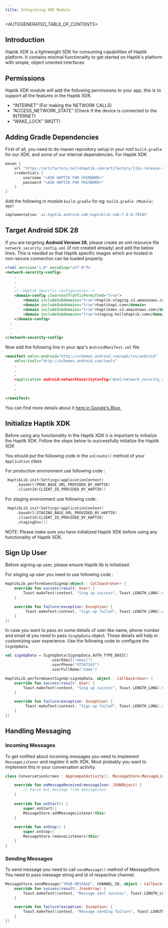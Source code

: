 ```yaml
---
title: Integrating XDK Module
---
```


<AUTOGENERATED_TABLE_OF_CONTENTS>

## Introduction

Haptik XDK is a lightweight SDK for consuming capabilities of Haptik platform. It contains minimal functionality to get started on Haptik's platform with simple, object oriented interfaces

## Permissions

Haptik XDK module will add the following permissions to your app, this is to support all the features in the Haptik XDK.

- “INTERNET” (For making the NETWORK CALLS)
- “ACCESS_NETWORK_STATE” (Check if the device is connected to the INTERNET)
- “WAKE_LOCK” (MQTT)

## Adding Gradle Dependencies

First of all, you need to do maven repository setup in your root `build.gradle` for our XDK, and
some of our internal dependencies.
For Haptik XDK

```groovy
maven {
    url "https://artifactory.hellohaptik.com/artifactory/libs-release-local"
    credentials {
        username "<ASK HAPTIK FOR USERNAME>"
        password "<ASK HAPTIK FOR PASSWORD>"
    }
}
```

Add the following in module `build.gradle` for eg: `build.gradle (Module: app)`

```groovy
implementation 'ai.haptik.android.sdk:haptiklib-xdk:7.0.0-70183'
```

## Target Android SDK 28

If you are targeting **Android Version 28**, please create an xml resource file `network_security_config.xml` (if not created already) and add the below lines. This is needed so that Haptik specific images which are hosted in non-secure connection can be loaded properly.

```xml
<?xml version="1.0" encoding="utf-8"?>
<network-security-config>
    .
    .
    .
    <!--Haptik Specific configuration-->
    <domain-config cleartextTrafficPermitted="true">
        <domain includeSubdomains="true">haptik-staging.s3.amazonaws.com</domain>
        <domain includeSubdomains="true">haptikapi.com</domain>
        <domain includeSubdomains="true">haptikdev.s3.amazonaws.com</domain>
        <domain includeSubdomains="true">staging.hellohaptik.com</domain>
    </domain-config>
  .
  .
  .
</network-security-config>
```

Now add the following line in your app's `AndroidManifest.xml` file:

```xml
<manifest xmlns:android="http://schemas.android.com/apk/res/android"
    xmlns:tools="http://schemas.android.com/tools"
    .
    .
    .
    <application android:networkSecurityConfig="@xml/network_security_config">
    .
    .
    .
</manifest>
```

You can find more details about it [here in Google's Blog.](https://android-developers.googleblog.com/2018/04/protecting-users-with-tls-by-default-in.html)

## Initialize Haptik XDK

Before using any functionality in the Haptik XDK it is important to initialize the Haptik XDK.
Follow the steps below to successfully initialize the Haptik XDK

You should put the following code in the `onCreate()` method of your `Application` class

For production environment use following code :
```kotlin
 HaptikLib.init(Settings(applicationContext)
     .baseUrl(PROD_BASE_URL_PROVIDED_BY_HAPTIK)
     .clientId(CLIENT_ID_PROVIDED_BY_HAPTIK))
```

For staging environment use following code :
```kotlin
 HaptikLib.init(Settings(applicationContext)
     .baseUrl(STAGING_BASE_URL_PROVIDED_BY_HAPTIK)
     .clientId(CLIENT_ID_PROVIDED_BY_HAPTIK)
     .stagingEnv())
```

NOTE: Please make sure you have initialized Haptik XDK before using any functionality of Haptik XDK.

## Sign Up User

Before signing up user, please ensure Haptik lib is initialized.

For singing up user you need to use following code :

```kotlin
HaptikLib.performGuestSignUp(object : Callback<User> {
    override fun success(result: User) {
        Toast.makeText(context, "Sing up success", Toast.LENGTH_LONG).show()
    }

    override fun failure(exception: Exception) {
         Toast.makeText(context, "Sign up failed", Toast.LENGTH_LONG).show()
    }
})
```

In case you want to pass on some details of user like name, phone number and email id you need to pass `SingUpData` object. These details
 will help in customizing user experience. Use the following code to configure the `SignUpData`.

```kotlin
val signUpData = SignUpData(SignUpData.AUTH_TYPE_BASIC)
                    .userEmail("email")
                    .userPhone("97347343")
                    .userFullName("name")

HaptikLib.performGuestSignUp(signUpData, object : Callback<User> {
    override fun success(result: User) {
        Toast.makeText(context, "Sing up success", Toast.LENGTH_LONG).show()
    }

    override fun failure(exception: Exception) {
         Toast.makeText(context, "Sign up failed", Toast.LENGTH_LONG).show()
    }
})
```

## Handling Messaging

### Incoming Messages
To get notified about incoming messages you need to implement `MessageListener` and register it with XDK. Most probably you want to 
implement this in your conversation activity.

```kotlin
class ConversationScreen : AppCompatActivity(), MessageStore.MessageListener {

    override fun onMessageReceived(messageJson: JSONObject) {
        // Parse bot message from messageJson
    }
    
    override fun onStart() {
        super.onStart()
        MessageStore.addMessageListener(this)
    }
    
    override fun onStop() {
        super.onStop()
        MessageStore.removeListeners(this)
    }
}
```

### Sending Messages
To send message you need to call `sendMessage()` method of MessageStore. You need to pass message string and id of respective channel.

```kotlin
MessageStore.sendMessage("YOUR MESSAGE", CHANNEL_ID, object : Callback<JsonArray> {
    override fun success(result: JsonArray) {
        Toast.makeText(context, "Message sent success", Toast.LENGTH_LONG).show()
    }

    override fun failure(exception: Exception) {
        Toast.makeText(context, "Message sending failure", Toast.LENGTH_LONG).show()
    }
})
```